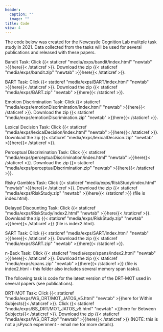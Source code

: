 ```yaml
---
header:
  caption: ""
  image: ""
title: Code
view: 4
---
```


The code below was created for the Newcastle Cognition Lab mulitple task study in 2021. Data collected from the tasks will be used for several publications and released with these papers. 


Bandit Task: Click {{< staticref "media/exps/bandit/index.html" "newtab" >}}here{{< /staticref >}}. Download the zip {{< staticref "media/exps/bandit.zip" "newtab" >}}here{{< /staticref >}}.

BART Task: Click {{< staticref "media/exps/BART/index.html" "newtab" >}}here{{< /staticref >}}. Download the zip {{< staticref "media/exps/BART.zip" "newtab" >}}here{{< /staticref >}}.

Emotion Discrimination Task: Click {{< staticref "media/exps/emotionDiscrimination/index.html" "newtab" >}}here{{< /staticref >}}. Download the zip {{< staticref "media/exps/emotionDiscrimination.zip" "newtab" >}}here{{< /staticref >}}.

Lexical Decision Task: Click {{< staticref "media/exps/lexicalDecision/index.html" "newtab" >}}here{{< /staticref >}}. Download the zip {{< staticref "media/exps/lexicalDecision.zip" "newtab" >}}here{{< /staticref >}}.

Perceptual Discrimination Task: Click {{< staticref "media/exps/perceptualDiscrimination/index.html" "newtab" >}}here{{< /staticref >}}. Download the zip {{< staticref "media/exps/perceptualDiscrimination.zip" "newtab" >}}here{{< /staticref >}}.

Risky Gambles Task: Click {{< staticref "media/exps/RiskStudy/index.html" "newtab" >}}here{{< /staticref >}}. Download the zip {{< staticref "media/exps/RiskStudy.zip" "newtab" >}}here{{< /staticref >}} (file is index.html).

Delayed Discounting Task: Click {{< staticref "media/exps/RiskStudy/index2.html" "newtab" >}}here{{< /staticref >}}. Download the zip {{< staticref "media/exps/RiskStudy.zip" "newtab" >}}here{{< /staticref >}}  (file is index2.html).

SART Task: Click {{< staticref "media/exps/SART/index.html" "newtab" >}}here{{< /staticref >}}. Download the zip {{< staticref "media/exps/SART.zip" "newtab" >}}here{{< /staticref >}}.


n-Back Task: Click {{< staticref "media/exps/spans/index2.html" "newtab" >}}here{{< /staticref >}}. Download the zip {{< staticref "media/exps/spans.zip" "newtab" >}}here{{< /staticref >}}  (file is index2.html - this folder also includes several memory span tasks).


The following task is code for the latest version of the DRT-MOT used in several papers (see publications). 

DRT-MOT Task: Click {{< staticref "media/exps/WS_DRT/MOT_JATOS_v5.html" "newtab" >}}here for Within Subjects{{< /staticref >}}. Click {{< staticref "media/exps/BS_DRT/MOT_JATOS_v5.html" "newtab" >}}here for Between Subjects{{< /staticref >}}. Download the zip {{< staticref "media/exps/WS_DRT.zip" "newtab" >}}here{{< /staticref >}} (NOTE: this is not a jsPysch experiment - email me for more details).
